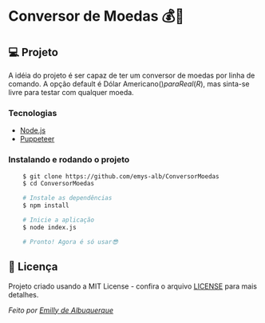 # Conversor de Moedas 💰💸

## 💻 Projeto

A idéia do projeto é ser capaz de ter um conversor de moedas por linha de comando. A opção default é Dólar Americano($) para Real(R$), mas sinta-se livre para testar com qualquer moeda.

### Tecnologias

- [Node.js](https://nodejs.org/en/)
- [Puppeteer](https://github.com/puppeteer/puppeteer)

### Instalando e rodando o projeto

```bash
    $ git clone https://github.com/emys-alb/ConversorMoedas 
    $ cd ConversorMoedas

    # Instale as dependências
    $ npm install

    # Inicie a aplicação
    $ node index.js

    # Pronto! Agora é só usar😎
```

## 📝 Licença

Projeto criado usando a MIT License - confira o arquivo [LICENSE](LICENSE) para mais detalhes.

_Feito por [Emilly de Albuquerque](emys-alb.github.io/)_